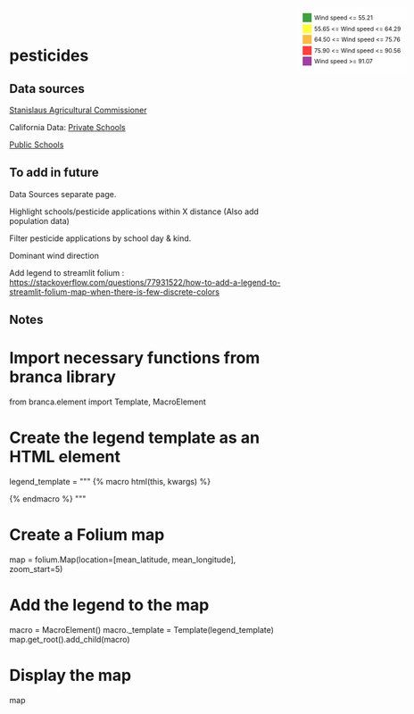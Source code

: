 # pesticides
## Data sources


[Stanislaus Agricultural Commissioner](https://www.stanag.org/public-information-records.shtm)

California Data: [Private Schools](https://data-cdegis.opendata.arcgis.com/datasets/d5cb03b3d973473ebb86b24005a0e118_0/explore?location=37.126232%2C-121.546979%2C8.69)

[Public Schools](https://data-cdegis.opendata.arcgis.com/datasets/61a4260e68b14a5ab91daf27d4415e7d_0/explore?location=37.542678%2C-121.035296%2C10.92)


## To add in future
Data Sources separate page.

Highlight schools/pesticide applications within X distance (Also add population data)

Filter pesticide applications by school day & kind.

Dominant wind direction



Add legend to streamlit folium :
https://stackoverflow.com/questions/77931522/how-to-add-a-legend-to-streamlit-folium-map-when-there-is-few-discrete-colors






## Notes

# Import necessary functions from branca library
from branca.element import Template, MacroElement

# Create the legend template as an HTML element
legend_template = """
{% macro html(this, kwargs) %}
<div id='maplegend' class='maplegend' 
    style='position: absolute; z-index: 9999; background-color: rgba(255, 255, 255, 0.5);
     border-radius: 6px; padding: 10px; font-size: 10.5px; right: 20px; top: 20px;'>     
<div class='legend-scale'>
  <ul class='legend-labels'>
    <li><span style='background: green; opacity: 0.75;'></span>Wind speed <= 55.21</li>
    <li><span style='background: yellow; opacity: 0.75;'></span>55.65 <= Wind speed <= 64.29</li>
    <li><span style='background: orange; opacity: 0.75;'></span>64.50 <= Wind speed <= 75.76</li>
    <li><span style='background: red; opacity: 0.75;'></span>75.90 <= Wind speed <= 90.56</li>
    <li><span style='background: purple; opacity: 0.75;'></span>Wind speed >= 91.07</li>
  </ul>
</div>
</div> 
<style type='text/css'>
  .maplegend .legend-scale ul {margin: 0; padding: 0; color: #0f0f0f;}
  .maplegend .legend-scale ul li {list-style: none; line-height: 18px; margin-bottom: 1.5px;}
  .maplegend ul.legend-labels li span {float: left; height: 16px; width: 16px; margin-right: 4.5px;}
</style>
{% endmacro %}
"""

# Create a Folium map
map = folium.Map(location=[mean_latitude, mean_longitude], zoom_start=5)

# Add the legend to the map
macro = MacroElement()
macro._template = Template(legend_template)
map.get_root().add_child(macro)

# Display the map
map

